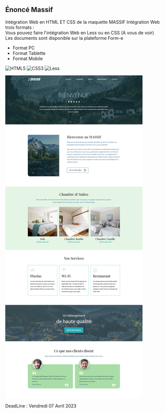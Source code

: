 ## Énoncé Massif
Intégration Web en HTML ET CSS de la maquette MASSIF
Intégration Web trois formats :  
Vous pouvez faire l'intégration Web en Less ou en CSS (A vous de voir)  
Les documents sont disponible sur la plateforme Form-e

* Format PC
* Format Tablette
* Format Mobile  

![HTML5](https://img.shields.io/badge/html5-%23E34F26.svg?style=for-the-badge&logo=html5&logoColor=white) ![CSS3](https://img.shields.io/badge/css3-%231572B6.svg?style=for-the-badge&logo=css3&logoColor=white) ![Less](https://img.shields.io/badge/less-2B4C80?style=for-the-badge&logo=less&logoColor=white)

![Legendary](profile/img/Massif-Desktop.png)&nbsp;&nbsp;

DeadLine : Vendredi 07 Avril 2023
